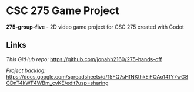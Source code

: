 # CSC 275 Game Project
**275-group-five** - 2D video game project for CSC 275 created with Godot

## Links
*This GitHub repo:* <https://github.com/jonahh2160/275-hands-off>

*Project backlog:* <https://docs.google.com/spreadsheets/d/15FQ7sHfNKthkEiFOAo141Y7wG8CDnT4kWF4WBm_cvKE/edit?usp=sharing>
